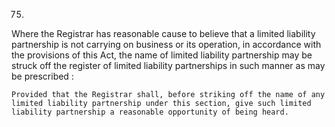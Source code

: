 75.
Where the Registrar has reasonable cause to believe that a limited liability partnership is not carrying on business or its operation, in accordance with the provisions of this Act, the name of limited liability partnership may be struck off the register of limited liability partnerships in such manner as may be prescribed :

    Provided that the Registrar shall, before striking off the name of any limited liability partnership under this section, give such limited liability partnership a reasonable opportunity of being heard.
